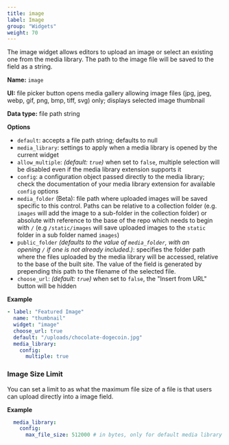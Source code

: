 ```yaml
---
title: image
label: Image
group: "Widgets"
weight: 70
---
```


The image widget allows editors to upload an image or select an existing one from the media library. The path to the image file will be saved to the field as a string.

**Name:** `image`

**UI:** file picker button opens media gallery allowing image files (jpg, jpeg, webp, gif, png, bmp, tiff, svg) only; displays selected image thumbnail

**Data type:** file path string

**Options**

- `default`: accepts a file path string; defaults to null
- `media_library`: settings to apply when a media library is opened by the current widget
- `allow_multiple`: *(default: `true`)* when set to `false`, multiple selection will be disabled even if the media library extension supports it
- `config`: a configuration object passed directly to the media library; check the documentation of your media library extension for available `config` options
- `media_folder` (Beta): file path where uploaded images will be saved specific to this control. Paths can be relative to a collection folder (e.g. `images` will add the image to a sub-folder in the collection folder) or absolute with reference to the base of the repo which needs to begin with `/` (e.g `/static/images` will save uploaded images to the `static` folder in a sub folder named `images`)
- `public_folder` *(defaults to the value of `media_folder`, with an opening `/` if one is not already included.)*: specifies the folder path where the files uploaded by the media library will be accessed, relative to the base of the built site. The value of the field is generated by prepending this path to the filename of the selected file.
- `choose_url`: *(default: `true`)* when set to `false`, the "Insert from URL" button will be hidden

**Example**

```yaml
- label: "Featured Image"
  name: "thumbnail"
  widget: "image"
  choose_url: true
  default: "/uploads/chocolate-dogecoin.jpg"
  media_library:
    config:
      multiple: true
```

### Image Size Limit

You can set a limit to as what the maximum file size of a file is that users can upload directly into a image field.

**Example**

```yaml
  media_library:
    config:
      max_file_size: 512000 # in bytes, only for default media library
```
